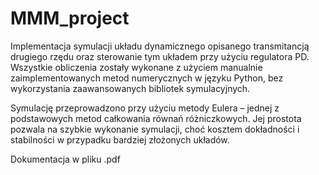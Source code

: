 # MMM_project

Implementacja symulacji układu dynamicznego opisanego transmitancją drugiego rzędu oraz sterowanie tym układem przy użyciu regulatora PD. Wszystkie obliczenia
zostały wykonane z użyciem manualnie zaimplementowanych metod numerycznych w języku
Python, bez wykorzystania zaawansowanych bibliotek symulacyjnych.


Symulację przeprowadzono przy użyciu metody Eulera – jednej z podstawowych metod całkowania równań różniczkowych. Jej prostota pozwala na szybkie wykonanie symulacji, choć
kosztem dokładności i stabilności w przypadku bardziej złożonych układów.


Dokumentacja w pliku .pdf
